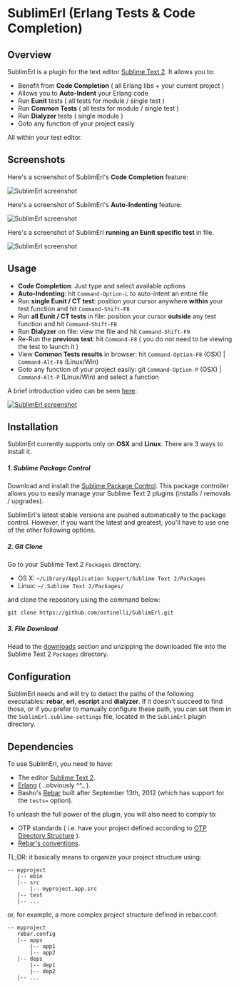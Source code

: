 # SublimErl (Erlang Tests & Code Completion)

Overview
--------

SublimErl is a plugin for the text editor [Sublime Text 2](http://www.sublimetext.com/2). It allows you to:

* Benefit from **Code Completion** ( all Erlang libs + your current project )
* Allows you to **Auto-Indent**  your Erlang code
* Run **Eunit** tests ( all tests for module / single test )
* Run **Common Tests** ( all tests for module / single test )
* Run **Dialyzer** tests ( single module )
* Goto any function of your project easily

All within your test editor.

Screenshots
-----------

Here's a screenshot of SublimErl's **Code Completion** feature:

![SublimErl screenshot](http://www.ostinelli.net/_out_images/code_completion_full.gif)

Here's a screenshot of SublimErl's **Auto-Indenting** feature:

![SublimErl screenshot](http://www.ostinelli.net/_out_images/indenting.gif)

Here's a screenshot of SublimErl **running an Eunit specific test** in file.

![SublimErl screenshot](http://www.ostinelli.net/_out_images/running_test.jpeg)

Usage
-----

* **Code Completion**: Just type and select available options
* **Auto-Indenting**: hit `Command-Option-L` to auto-intent an entire file
* Run **single Eunit / CT test**: position your cursor anywhere **within** your test function and hit `Command-Shift-F8`
* Run **all Eunit / CT tests** in file: position your cursor **outside** any test function and hit `Command-Shift-F8`
* Run **Dialyzer** on file: view the file and hit `Command-Shift-F9`
* Re-Run the **previous test**: hit `Command-F8` ( you do not need to be viewing the test to launch it )
* View **Common Tests results** in browser: hit `Command-Option-F8` (OSX) | `Command-Alt-F8` (Linux/Win)
* Goto any function of your project easily: git `Command-Option-P` (OSX) | `Command-Alt-P` (Linux/Win) and select a function

A brief introduction video can be seen [here](http://www.youtube.com/watch?v=T0rD0CQM4Yg):

[![SublimErl screenshot](http://farm8.staticflickr.com/7263/6935974110_c07c6a6afe_b.jpg)](http://www.youtube.com/watch?v=T0rD0CQM4Yg)


Installation
------------
SublimErl currently supports only on **OSX** and **Linux**. There are 3 ways to install it.

##### 1. Sublime Package Control
Download and install the [Sublime Package Control](http://wbond.net/sublime_packages/package_control). This package controller allows you to easily manage your Sublime Text 2 plugins (installs / removals / upgrades).

SublimErl's latest stable versions are pushed automatically to the package control. However, if you want the latest and greatest, you'll have to use one of the other following options.

##### 2. Git Clone
Go to your Sublime Text 2 `Packages` directory:

* OS X: `~/Library/Application Support/Sublime Text 2/Packages`
* Linux: `~/.Sublime Text 2/Packages/`

and clone the repository using the command below:

``` shell
git clone https://github.com/ostinelli/SublimErl.git
```

##### 3. File Download
Head to the [downloads](https://github.com/ostinelli/SublimErl/downloads) section and unzipping the downloaded file into the Sublime Text 2 `Packages` directory.

Configuration
-------------

SublimErl needs and will try to detect the paths of the following executables: **rebar**, **erl**, **escript** and **dialyzer**. If it doesn't succeed to find those, or if you prefer to manually configure these path, you can set them in the `SublimErl.sublime-settings` file, located in the `SublimErl` plugin directory.

Dependencies
------------

To use SublimErl, you need to have:

* The editor [Sublime Text 2](http://www.sublimetext.com/2).
* [Erlang](http://www.erlang.org/download.html) ( ..obviously ^^_ ).
* Basho's [Rebar](https://github.com/basho/rebar) built after September 13th, 2012 (which has support for the `tests=` option).

To unleash the full power of the plugin, you will also need to comply to:

* OTP standards ( i.e. have your project defined according to [OTP Directory Structure](http://www.erlang.org/doc/design_principles/applications.html#id73730) ).
* [Rebar's conventions](https://github.com/basho/rebar/wiki/Rebar-and-OTP-conventions).

TL;DR: it basically means to organize your project structure using:

```
-- myproject
   |-- ebin
   |-- src
       |-- myproject.app.src
   |-- test
   |-- ...
```

or, for example, a more complex project structure defined in rebar.conf:

```
-- myproject
   rebar.config
   |-- apps
       |-- app1
       |-- app2
   |-- deps
       |-- dep1
       |-- dep2
   |-- ...
```